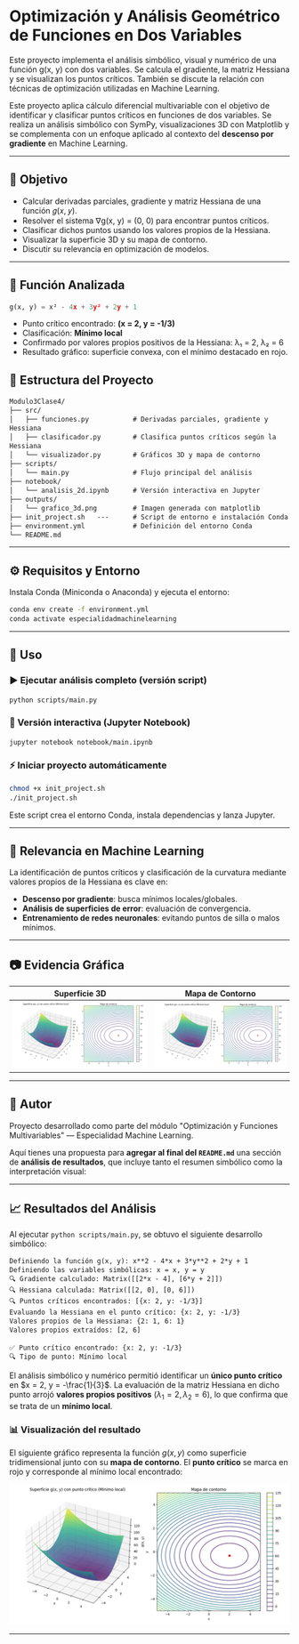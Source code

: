 # Optimización y Análisis Geométrico de Funciones en Dos Variables

Este proyecto implementa el análisis simbólico, visual y numérico de una función g(x, y) con dos variables.
Se calcula el gradiente, la matriz Hessiana y se visualizan los puntos críticos. También se discute la relación
con técnicas de optimización utilizadas en Machine Learning.

Este proyecto aplica cálculo diferencial multivariable con el objetivo de identificar y clasificar puntos críticos en funciones de dos variables. Se realiza un análisis simbólico con SymPy, visualizaciones 3D con Matplotlib y se complementa con un enfoque aplicado al contexto del **descenso por gradiente** en Machine Learning.

---

## 🎯 Objetivo

- Calcular derivadas parciales, gradiente y matriz Hessiana de una función 𝑔(𝑥, 𝑦).
- Resolver el sistema ∇g(x, y) = (0, 0) para encontrar puntos críticos.
- Clasificar dichos puntos usando los valores propios de la Hessiana.
- Visualizar la superficie 3D y su mapa de contorno.
- Discutir su relevancia en optimización de modelos.

---

## 🧠 Función Analizada

```python
g(x, y) = x² - 4x + 3y² + 2y + 1
```

* Punto crítico encontrado: **(x = 2, y = -1/3)**
* Clasificación: **Mínimo local**
* Confirmado por valores propios positivos de la Hessiana: λ₁ = 2, λ₂ = 6
* Resultado gráfico: superficie convexa, con el mínimo destacado en rojo.



## 📁 Estructura del Proyecto

```
Modulo3Clase4/
├── src/
│   ├── funciones.py           # Derivadas parciales, gradiente y Hessiana
│   ├── clasificador.py        # Clasifica puntos críticos según la Hessiana
│   └── visualizador.py        # Gráficos 3D y mapa de contorno
├── scripts/
│   └── main.py                # Flujo principal del análisis
├── notebook/
│   └── analisis_2d.ipynb      # Versión interactiva en Jupyter
├── outputs/
│   └── grafico_3d.png         # Imagen generada con matplotlib
├── init_project.sh   ---      # Script de entorno e instalación Conda
├── environment.yml            # Definición del entorno Conda
└── README.md
```

---

## ⚙️ Requisitos y Entorno

Instala Conda (Miniconda o Anaconda) y ejecuta el entorno:

```bash
conda env create -f environment.yml
conda activate especialidadmachinelearning
```

---

## 🚀 Uso

### ▶️ Ejecutar análisis completo (versión script)

```bash
python scripts/main.py
```

### 📓 Versión interactiva (Jupyter Notebook)

```bash
jupyter notebook notebook/main.ipynb
```

### ⚡ Iniciar proyecto automáticamente

```bash
chmod +x init_project.sh
./init_project.sh

```


Este script crea el entorno Conda, instala dependencias y lanza Jupyter.

---

## 🧠 Relevancia en Machine Learning

La identificación de puntos críticos y clasificación de la curvatura mediante valores propios de la Hessiana es clave en:

* **Descenso por gradiente**: busca mínimos locales/globales.
* **Análisis de superficies de error**: evaluación de convergencia.
* **Entrenamiento de redes neuronales**: evitando puntos de silla o malos mínimos.

---

## 📷 Evidencia Gráfica

| Superficie 3D                      | Mapa de Contorno                   |
| ---------------------------------- | ---------------------------------- |
| ![3D Plot](outputs/grafico_3d.png) | ![3D Plot](outputs/grafico_3d.png) |

---

## 📌 Autor

Proyecto desarrollado como parte del módulo "Optimización y Funciones Multivariables" — Especialidad Machine Learning.


Aquí tienes una propuesta para **agregar al final del `README.md`** una sección de **análisis de resultados**, que incluye tanto el resumen simbólico como la interpretación visual:

---

## 📈 Resultados del Análisis

Al ejecutar `python scripts/main.py`, se obtuvo el siguiente desarrollo simbólico:

```text
Definiendo la función g(x, y): x**2 - 4*x + 3*y**2 + 2*y + 1
Definiendo las variables simbólicas: x = x, y = y
🔍 Gradiente calculado: Matrix([[2*x - 4], [6*y + 2]])
🔍 Hessiana calculada: Matrix([[2, 0], [0, 6]])
🔍 Puntos críticos encontrados: [{x: 2, y: -1/3}]
Evaluando la Hessiana en el punto crítico: {x: 2, y: -1/3}
Valores propios de la Hessiana: {2: 1, 6: 1}
Valores propios extraídos: [2, 6]

✅ Punto crítico encontrado: {x: 2, y: -1/3}
🔍 Tipo de punto: Mínimo local
```

El análisis simbólico y numérico permitió identificar un **único punto crítico** en $x = 2, y = -\frac{1}{3}$. La evaluación de la matriz Hessiana en dicho punto arrojó **valores propios positivos** ($\lambda_1 = 2, \lambda_2 = 6$), lo que confirma que se trata de un **mínimo local**.

### 📊 Visualización del resultado

El siguiente gráfico representa la función $g(x, y)$ como superficie tridimensional junto con su **mapa de contorno**. El **punto crítico** se marca en rojo y corresponde al mínimo local encontrado:

<p align="center">
  <img src="outputs/grafico_3d.png" alt="Gráfico de g(x, y)" width="600">
</p>


---



